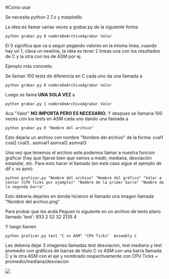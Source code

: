 #Como usar

Se necesita python 2.7.x y matplotlib

La idea es llamar varias veces a grabar.py de la siguiente forma

    python grabar.py 0 nombreDeArchivoAgrabar Valor

El 0 significa que va a seguir pegando valores en la misma linea, cuando hay un 1, clava un newline, la idea es tener 2 lineas una con los resultados de C y la otra con los de ASM por ej.

Ejemplo más concreto.

Se llaman 100 tests de diferencia en C cada uno da una llamada a

    python grabar.py 0 nombreDeArchivoAgrabar Valor

Luego se llama **UNA SOLA VEZ** a

    python grabar.py 1 nombreDeArchivoAgrabar Valor

Aca "Valor" **NO IMPORTA PERO ES NECESARIO.** Y despues se llamaria 100 veces con los tests en ASM cada uno dando una llamada a

    python grabar.py 0 "Nombre del archivo"

Esto dejaria un archivo con nombre "Nombre del archivo" de la forma:
cval1 cval2 cval3..
asmval1 asmval2 asmval3

Una vez que tenemos el archivo este podemos llamar a nuestra funcion graficar (hay que fijarse bien que vamos a medir, mediana, desviación estandar, etc. Para esto hacer el llamado (en este caso sigue el ejemplo de dif c vs asm):

    python graficar.py "Nombre del archivo" "Nombre del gráfico" "Valor a contar (CPU Ticks por ejemplo)" "Nombre de la primer barra" "Nombre de la segunda barra"

Esto deberia dejarles en donde hicieron el llamado una imagen llamada "Nombre del archivo.png"



Para probar que les anda
Peguen lo siguiente en un archivo de texto plano llamado 'test':
933 2 52
32 2135 4

Y luego llamen

    python graficar.py test "C vs ASM" "CPU Ticks"  Assembly C

Les deberia dejar 3 imagenes llamadas test desviacion, test mediana y test promedio con gráficos de barras de titulo C vs ASM con una barra llamada C y la otra ASM con el eje y nombrado respectivamente con CPU Ticks + promedio/mediana/desviacion

![](http://i.imgur.com/wVLPxID.png)

